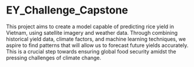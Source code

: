# EY_Challenge_Capstone

This project aims to create a model capable of predicting rice yield in Vietnam, using satellite imagery and weather data. Through combining historical yield data, climate factors, and machine learning techniques, we aspire to find patterns that will allow us to forecast future yields accurately. This is a crucial step towards ensuring global food security amidst the pressing challenges of climate change.
